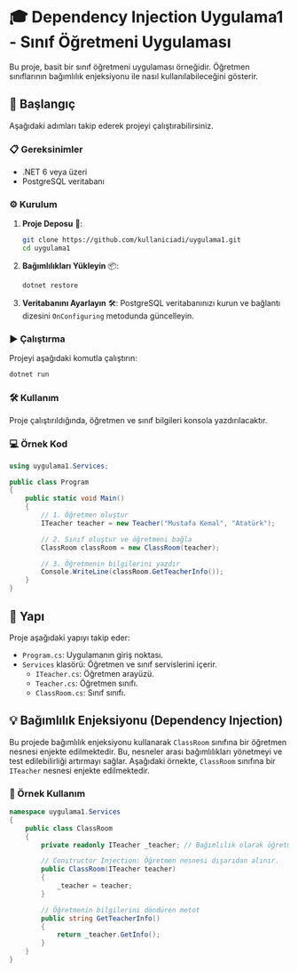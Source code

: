 # 🎓 Dependency Injection Uygulama1 - Sınıf Öğretmeni Uygulaması

Bu proje, basit bir sınıf öğretmeni uygulaması örneğidir. Öğretmen sınıflarının bağımlılık enjeksiyonu ile nasıl kullanılabileceğini gösterir.

## 🚀 Başlangıç

Aşağıdaki adımları takip ederek projeyi çalıştırabilirsiniz.

### 📋 Gereksinimler

- .NET 6 veya üzeri
- PostgreSQL veritabanı

### ⚙️ Kurulum

1. **Proje Deposu** 📂:
   ```bash
   git clone https://github.com/kullaniciadi/uygulama1.git
   cd uygulama1
   ```

2. **Bağımlılıkları Yükleyin** 📦:
   ```bash
   dotnet restore
   ```

3. **Veritabanını Ayarlayın** 🛠️:
    PostgreSQL veritabanınızı kurun ve bağlantı dizesini `OnConfiguring` metodunda güncelleyin.

### ▶️ Çalıştırma

Projeyi aşağıdaki komutla çalıştırın:
```bash
dotnet run
```

### 🛠️ Kullanım

Proje çalıştırıldığında, öğretmen ve sınıf bilgileri konsola yazdırılacaktır.

### 💻 Örnek Kod

```csharp
using uygulama1.Services;

public class Program
{
    public static void Main()
    {
        // 1. Öğretmen oluştur
        ITeacher teacher = new Teacher("Mustafa Kemal", "Atatürk");

        // 2. Sınıf oluştur ve öğretmeni bağla
        ClassRoom classRoom = new ClassRoom(teacher);

        // 3. Öğretmenin bilgilerini yazdır
        Console.WriteLine(classRoom.GetTeacherInfo());
    }
}
```

## 📁 Yapı

Proje aşağıdaki yapıyı takip eder:

- `Program.cs`: Uygulamanın giriş noktası.
- `Services` klasörü: Öğretmen ve sınıf servislerini içerir.
  - `ITeacher.cs`: Öğretmen arayüzü.
  - `Teacher.cs`: Öğretmen sınıfı.
  - `ClassRoom.cs`: Sınıf sınıfı.

## 💡 Bağımlılık Enjeksiyonu (Dependency Injection)

Bu projede bağımlılık enjeksiyonu kullanarak `ClassRoom` sınıfına bir öğretmen nesnesi enjekte edilmektedir. Bu, nesneler arası bağımlılıkları yönetmeyi ve test edilebilirliği artırmayı sağlar. Aşağıdaki örnekte, `ClassRoom` sınıfına bir `ITeacher` nesnesi enjekte edilmektedir.

### 🔧 Örnek Kullanım

```csharp
namespace uygulama1.Services
{
    public class ClassRoom
    {
        private readonly ITeacher _teacher; // Bağımlılık olarak öğretmen nesnesi

        // Constructor Injection: Öğretmen nesnesi dışarıdan alınır.
        public ClassRoom(ITeacher teacher)
        {
            _teacher = teacher;
        }

        // Öğretmenin bilgilerini döndüren metot
        public string GetTeacherInfo()
        {
            return _teacher.GetInfo();
        }
    }
}
```

